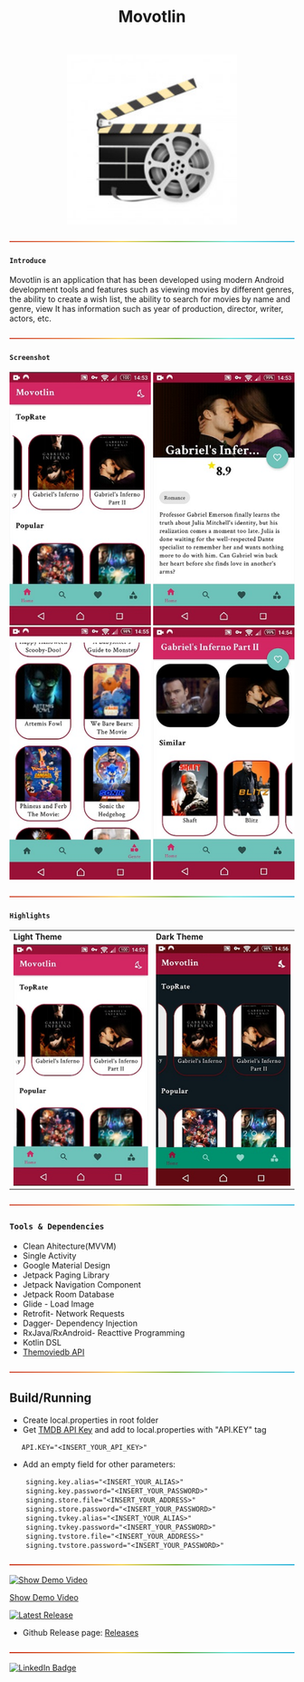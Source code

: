 
<h1 align="center"> Movotlin </h1>
<br>
<p align="center">
    <img alt="Movotlin" title="Movotlin" src="ScreenShots/mainicon.jpg" width="300">
</p>


![-----------------------------------------------------](ScreenShots/rainbow.png)

#### `Introduce`

Movotlin is an application that has been developed using modern Android development tools and features such as viewing movies by different genres, the ability to create a wish list, the ability to search for movies by name and genre, view It has information such as year of production, director, writer, actors, etc.

![-----------------------------------------------------](ScreenShots/rainbow.png)

#### `Screenshot` 

<p align="center">
  <img src = "ScreenShots/screenshot1.jpg" width=250>
   <img src = "ScreenShots/screenshot2.jpg" width=250>
  <br>
   <img src = "ScreenShots/screenshot3.jpg" width=250>
   <img src = "ScreenShots/screenshot4.jpg" width=250>
  </p>
  
  ![-----------------------------------------------------](ScreenShots/rainbow.png)
  
#### `Highlights`

<table align="center">
  <tr>
    <td><b>Light Theme</td>
    <td><b>Dark Theme</td>
  </tr>
  <tr>
    <td><img src = "ScreenShots/screenshot1.jpg" width=250></td>
    <td><img src = "ScreenShots/screenshot5.jpg" width=250></td>
  </tr>
</table>

  ![-----------------------------------------------------](ScreenShots/rainbow.png)
  
### `Tools & Dependencies`
* Clean Ahitecture(MVVM)
* Single Activity
* Google Material Design
* Jetpack Paging Library
* Jetpack Navigation Component
* Jetpack Room Database
* Glide - Load Image
* Retrofit- Network Requests
* Dagger- Dependency Injection
* RxJava/RxAndroid- Reacttive Programming
* Kotlin DSL
* [Themoviedb API](https://developers.themoviedb.org/3/getting-started/introduction)

 ![-----------------------------------------------------](ScreenShots/rainbow.png)
 
 ## Build/Running
- Create local.properties in root folder
- Get [TMDB API Key](https://developers.themoviedb.org/3/getting-started/introduction) and add to local.properties with "API.KEY" tag
```
   API.KEY="<INSERT_YOUR_API_KEY>"
```
- Add an empty field for other parameters: 
```
    signing.key.alias="<INSERT_YOUR_ALIAS>"
    signing.key.password="<INSERT_YOUR_PASSWORD>"
    signing.store.file="<INSERT_YOUR_ADDRESS>"
    signing.store.password="<INSERT_YOUR_PASSWORD>"
    signing.tvkey.alias="<INSERT_YOUR_ALIAS>"
    signing.tvkey.password="<INSERT_YOUR_PASSWORD>"
    signing.tvstore.file="<INSERT_YOUR_ADDRESS>"
    signing.tvstore.password="<INSERT_YOUR_PASSWORD>"
```
 ![-----------------------------------------------------](ScreenShots/rainbow.png)

[![Show Demo Video](https://img.shields.io/badge/-Show%20Demo%20Video-red)](https://drive.google.com/file/d/1kU1G4afUGPCBxyfi0tZb8FYMaiadgjkI/view?usp=sharing)

[Show Demo Video](https://drive.google.com/file/d/1kU1G4afUGPCBxyfi0tZb8FYMaiadgjkI/view?usp=sharing)


[![Latest Release](https://img.shields.io/badge/-Latest%20Release-orange)](#)

- Github Release page: [Releases](https://github.com/OmidTaheri/Movotlin/releases)

![-----------------------------------------------------](ScreenShots/rainbow.png)

[![LinkedIn Badge](https://img.shields.io/badge/LinkedIn-0077B5?style=for-the-badge&logo=linkedin&logoColor=white)](https://www.linkedin.com/in/omid-taheri)
